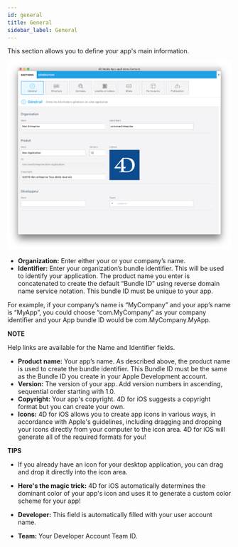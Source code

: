 ```yaml
---
id: general
title: General
sidebar_label: General
---
```

This section allows you to define your app's main information.

![General section](assets/project-editor/General-section-4D-for-iOS.png)

* **Organization:** Enter either your or your company’s name.
* **Identifier:** Enter your organization’s bundle identifier. This will be used to identify your application. The product name you enter is concatenated to create the default “Bundle ID” using reverse domain name service notation. This bundle ID must be unique to your app.

For example, if your company’s name is “MyCompany” and your app’s name is “MyApp”, you could choose “com.MyCompany” as your company identifier and your App bundle ID would be com.MyCompany.MyApp.<div class = "tips"> 

**NOTE**

Help links are available for the Name and Identifier fields.</div> 

* **Product name:** Your app’s name. As described above, the product name is used to create the bundle identifier. This Bundle ID must be the same as the Bundle ID you create in your Apple Development account.
* **Version:** The version of your app. Add version numbers in ascending, sequential order starting with 1.0.
* **Copyright:** Your app's copyright. 4D for iOS suggests a copyright format but you can create your own.
* **Icons:** 4D for iOS allows you to create app icons in various ways, in accordance with Apple's guidelines, including dragging and dropping your icons directly from your computer to the icon area. 4D for iOS will generate all of the required formats for you!<div class = "tips"> 

**TIPS**

* If you already have an icon for your desktop application, you can drag and drop it directly into the icon area.

* **Here's the magic trick:** 4D for iOS automatically determines the dominant color of your app's icon and uses it to generate a custom color scheme for your app!</div> 

* **Developer:** This field is automatically filled with your user account name.
* **Team:** Your Developer Account Team ID.